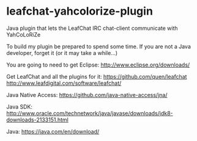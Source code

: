 # leafchat-yahcolorize-plugin
Java plugin that lets the LeafChat IRC chat-client communicate with YahCoLoRiZe

To build my plugin be prepared to spend some time. If you are not a Java developer, forget it (or it may take a while...)

You are going to need to get Eclipse:
http://www.eclipse.org/downloads/

Get LeafChat and all the plugins for it:
https://github.com/quen/leafchat
http://www.leafdigital.com/software/leafchat/

Java Native Access:
https://github.com/java-native-access/jna/

Java SDK:
http://www.oracle.com/technetwork/java/javase/downloads/jdk8-downloads-2133151.html

Java:
https://java.com/en/download/
